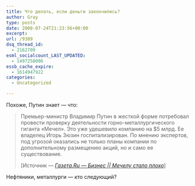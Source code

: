 ```yaml
---
title: Что делать, если деньги закончились?
author: Gray
type: posts
date: 2008-07-24T21:23:56+00:00
excerpt:
url: /9389
dsq_thread_id:
  - 2162709
esml_socialcount_LAST_UPDATED:
  - 1497258006
essb_cache_expire:
  - 1614947922
categories:
  - Uncategorized

---
```








Похоже, Путин знает &#8212; что:

<blockquote cite="http://www.gazeta.ru/business/2008/07/24/2792555.shtml">
  <p>
    Премьер-министр Владимир Путин в жесткой форме потребовал провести проверку деятельности горно-металлургического гиганта «Мечел». Это уже удешевило компанию на $5 млрд. Ее владелец Игорь Зюзин госпитализирован. По мнению экспертов, под угрозой оказались не только планы компании по дополнительному размещению акций, но и само ее существование.
  </p>
  
  <p>
    [Источник &#8212; <a href="http://www.gazeta.ru/business/2008/07/24/2792555.shtml"><cite>Газета.Ru — Бизнес || Мечелу стало плохо</cite></a>]
  </p>
</blockquote>

Нефтяники, металлурги &#8212; кто следующий?